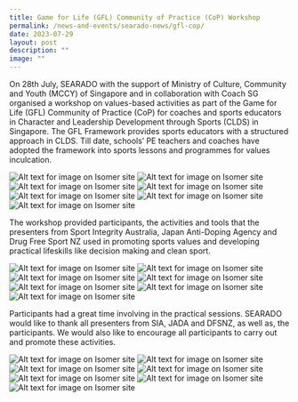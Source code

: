 ```yaml
---
title: Game for Life (GFL) Community of Practice (CoP) Workshop
permalink: /news-and-events/searado-news/gfl-cop/
date: 2023-07-29
layout: post
description: ""
image: ""
---
```

On 28th July, SEARADO with the support of Ministry of Culture, Community and Youth (MCCY) of Singapore and in collaboration with Coach SG organised a workshop on values-based activities as part of the Game for Life (GFL) Community of Practice (CoP) for coaches and sports educators in Character and Leadership Development through Sports (CLDS) in Singapore. The GFL Framework provides sports educators with a structured approach in CLDS. Till date, schools’ PE teachers and coaches have adopted the framework into sports lessons and programmes for values inculcation.

![Alt text for image on Isomer site](/images/GFL,%20COP%20Workshop/gfl001.jpg)
![Alt text for image on Isomer site](/images/GFL,%20COP%20Workshop/gfl002.jpg)
![Alt text for image on Isomer site](/images/GFL,%20COP%20Workshop/gfl003.jpg)
![Alt text for image on Isomer site](/images/GFL,%20COP%20Workshop/gfl004.jpg)
![Alt text for image on Isomer site](/images/GFL,%20COP%20Workshop/gfl005.jpg)
![Alt text for image on Isomer site](/images/GFL,%20COP%20Workshop/gfl006.jpg)
![Alt text for image on Isomer site](/images/GFL,%20COP%20Workshop/gfl007.jpg)

The workshop provided participants, the activities and tools that the presenters from Sport Integrity Australia, Japan Anti-Doping Agency and Drug Free Sport NZ used in promoting sports values and developing practical lifeskills like decision making and clean sport.

![Alt text for image on Isomer site](/images/GFL,%20COP%20Workshop/gfl008.jpg)
![Alt text for image on Isomer site](/images/GFL,%20COP%20Workshop/gfl009.jpg)
![Alt text for image on Isomer site](/images/GFL,%20COP%20Workshop/gfl010.jpg)
![Alt text for image on Isomer site](/images/GFL,%20COP%20Workshop/gfl011.jpg)
![Alt text for image on Isomer site](/images/GFL,%20COP%20Workshop/gfl012.jpg)
![Alt text for image on Isomer site](/images/GFL,%20COP%20Workshop/gfl013.jpg)
![Alt text for image on Isomer site](/images/GFL,%20COP%20Workshop/gfl014.jpg)

Participants had a great time involving in the practical sessions. SEARADO would like to thank all presenters from SIA, JADA and DFSNZ, as well as, the participants. We would also like to encourage all participants to carry out and promote these activities.

![Alt text for image on Isomer site](/images/GFL,%20COP%20Workshop/gfl015.jpg)
![Alt text for image on Isomer site](/images/GFL,%20COP%20Workshop/gfl016.jpg)
![Alt text for image on Isomer site](/images/GFL,%20COP%20Workshop/gfl017.jpg)
![Alt text for image on Isomer site](/images/GFL,%20COP%20Workshop/gfl018.jpg)
![Alt text for image on Isomer site](/images/GFL,%20COP%20Workshop/gfl019.jpg)
![Alt text for image on Isomer site](/images/GFL,%20COP%20Workshop/gfl020.jpg)
![Alt text for image on Isomer site](/images/GFL,%20COP%20Workshop/gfl021.jpg)



